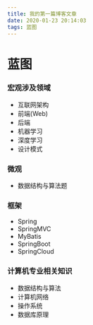 ```yaml
---
title: 我的第一篇博客文章
date: 2020-01-23 20:14:03
tags: 蓝图
---
```


# 蓝图

### 宏观涉及领域
- 互联网架构
- 前端(Web)
- 后端
- 机器学习
- 深度学习
- 设计模式

### 微观
- 数据结构与算法题

### 框架
- Spring
- SpringMVC
- MyBatis
- SpringBoot
- SpringCloud


### 计算机专业相关知识 
- 数据结构与算法
- 计算机网络
- 操作系统
- 数据库原理
